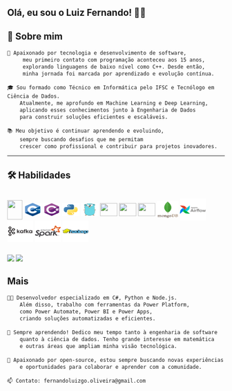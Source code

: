 ## Olá, eu sou o Luiz Fernando! 👋🏻

## 🚀 Sobre mim

```
🚀 Apaixonado por tecnologia e desenvolvimento de software,
     meu primeiro contato com programação aconteceu aos 15 anos,
     explorando linguagens de baixo nível como C++. Desde então,
     minha jornada foi marcada por aprendizado e evolução contínua.

🎓 Sou formado como Técnico em Informática pelo IFSC e Tecnólogo em Ciência de Dados.
    Atualmente, me aprofundo em Machine Learning e Deep Learning,
    aplicando esses conhecimentos junto à Engenharia de Dados
    para construir soluções eficientes e escaláveis.

📚 Meu objetivo é continuar aprendendo e evoluindo,
    sempre buscando desafios que me permitam
    crescer como profissional e contribuir para projetos inovadores.
```

---

## 🛠 Habilidades
<div align="center">
  <a href="https://github.com/FernandoLuiz-web">
</div>
<div style="display: inline-block"><br>
  <img align="center" height="45" width="35" src="https://cdn.jsdelivr.net/gh/devicons/devicon/icons/bash/bash-original.svg"/>
  <img align="center" height="30" width="40" src="https://github.com/devicons/devicon/blob/master/icons/cplusplus/cplusplus-original.svg">
  <img align="center" height="30" width="40" src="https://raw.githubusercontent.com/devicons/devicon/master/icons/csharp/csharp-original.svg">
  <img align="center" height="30" width="40" src="https://raw.githubusercontent.com/devicons/devicon/master/icons/python/python-original.svg">
  <img align="center" height="30" width="40" src="https://github.com/devicons/devicon/blob/master/icons/go/go-original.svg">
  <img align="center" height="30" width="40" src="https://cdn.jsdelivr.net/gh/devicons/devicon/icons/javascript/javascript-original.svg"/>
  <img align="center" height="30" width="40" src="https://cdn.jsdelivr.net/gh/devicons/devicon/icons/typescript/typescript-original.svg"/>
  <img align="center" height="30" width="40" src="https://cdn.jsdelivr.net/gh/devicons/devicon/icons/nodejs/nodejs-original.svg"/>
  <img align="center" height="40" width="50" src="https://github.com/devicons/devicon/blob/master/icons/mongodb/mongodb-original-wordmark.svg">
  <img align="center" height="50" width="60" src="https://github.com/devicons/devicon/blob/master/icons/apacheairflow/apacheairflow-original-wordmark.svg">
  <img align="center" height="50" width="60" src="https://github.com/devicons/devicon/blob/master/icons/apachekafka/apachekafka-original-wordmark.svg">
  <img align="center" height="50" width="60" src="https://github.com/devicons/devicon/blob/master/icons/apachespark/apachespark-original-wordmark.svg">
  <img align="center" height="50" width="60" src="https://github.com/devicons/devicon/blob/master/icons/hadoop/hadoop-original-wordmark.svg">
</div>
  
  ##
 
<div> 
  <a href = "mailto:luizfernandogo.oliveira@gmail.com"><img src="https://img.shields.io/badge/-Gmail-%23333?style=for-the-badge&logo=gmail&logoColor=white" target="_blank"></a>
  <a href="https://www.linkedin.com/in/luiz-fernando-9663311a4" target="_blank"><img src="https://img.shields.io/badge/-LinkedIn-%230077B5?style=for-the-badge&logo=linkedin&logoColor=white" target="_blank"></a> 
</div>

## Mais
```text
👨‍💻 Desenvolvedor especializado em C#, Python e Node.js.
    Além disso, trabalho com ferramentas da Power Platform,
    como Power Automate, Power BI e Power Apps,
    criando soluções automatizadas e eficientes.

🧠 Sempre aprendendo! Dedico meu tempo tanto à engenharia de software
    quanto à ciência de dados. Tenho grande interesse em matemática
    e outras áreas que ampliam minha visão tecnológica.

🤝 Apaixonado por open-source, estou sempre buscando novas experiências
    e oportunidades para colaborar e aprender com a comunidade.

📫 Contato: fernandoluizgo.oliveira@gmail.com
```
